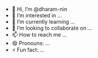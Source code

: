 - 👋 Hi, I’m @dharam-nin
- 👀 I’m interested in ...
- 🌱 I’m currently learning ...
- 💞️ I’m looking to collaborate on ...
- 📫 How to reach me ...
- 😄 Pronouns: ...
- ⚡ Fun fact: ...

<!---
dharam-nin/dharam-nin is a ✨ special ✨ repository because its `README.md` (this file) appears on your GitHub profile.
You can click the Preview link to take a look at your changes.
--->
